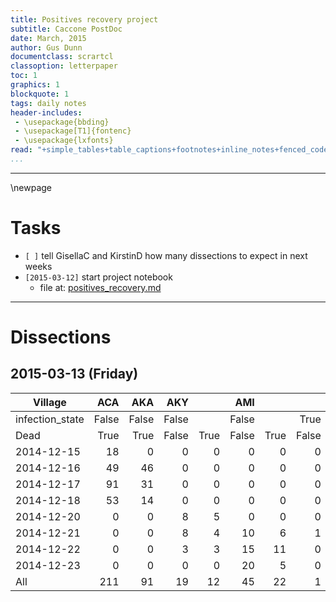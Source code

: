 ```yaml
---
title: Positives recovery project
subtitle: Caccone PostDoc
date: March, 2015
author: Gus Dunn
documentclass: scrartcl
classoption: letterpaper
toc: 1
graphics: 1
blockquote: 1
tags: daily notes
header-includes: 
 - \usepackage{bbding}
 - \usepackage[T1]{fontenc}
 - \usepackage{lxfonts}
read: "+simple_tables+table_captions+footnotes+inline_notes+fenced_code_blocks+fenced_code_attributes+fancy_lists+definition_lists+superscript+subscript+tex_math_dollars"
...
```




------------------------------------------

\newpage

# Tasks #

- `[ ]` tell GisellaC and KirstinD how many dissections to expect in next weeks
- `[2015-03-12]` start project notebook
    - file at: [positives_recovery.md](file:///home/gus/Dropbox/repos/git/markdown-docs/notes/projects/positives_recovery/positives_recovery.md)


------------------------------------------

# Dissections #

## 2015-03-13 (Friday) ##


| Village           |   ACA |   AKA |   AKY |      |   AMI |      |       |   OCA |   OCU |      |       |    OD |  All |
| ----------------- | ----: | ----: | ----: | ---: | ----: | ---: | ----: | ----: | ----: | ---: | ----: | ----: | ---: |
| infection\_state  | False | False | False |      | False |      |  True | False | False |      |  True | False |      |
| Dead              |  True |  True | False | True | False | True | False |  True | False | True | False |  True |      |
| 2014-12-15        |    18 |     0 |     0 |    0 |     0 |    0 |     0 |     1 |     0 |    0 |     0 |     0 |  140 |
| 2014-12-16        |    49 |    46 |     0 |    0 |     0 |    0 |     0 |    29 |     0 |    0 |     0 |    16 |  266 |
| 2014-12-17        |    91 |    31 |     0 |    0 |     0 |    0 |     0 |    45 |     0 |    0 |     0 |    12 |  317 |
| 2014-12-18        |    53 |    14 |     0 |    0 |     0 |    0 |     0 |    27 |     0 |    0 |     0 |     3 |  200 |
| 2014-12-20        |     0 |     0 |     8 |    5 |     0 |    0 |     0 |     0 |    69 |  112 |     4 |     0 |  198 |
| 2014-12-21        |     0 |     0 |     8 |    4 |    10 |    6 |     1 |     0 |   122 |   67 |     3 |     0 |  221 |
| 2014-12-22        |     0 |     0 |     3 |    3 |    15 |   11 |     0 |     0 |   107 |   40 |    11 |     0 |  190 |
| 2014-12-23        |     0 |     0 |     0 |    0 |    20 |    5 |     0 |     0 |    50 |   10 |     4 |     0 |   89 |
| All               |   211 |    91 |    19 |   12 |    45 |   22 |     1 |   102 |   348 |  229 |    22 |    31 | 1621 |




    